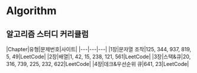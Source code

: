 # Algorithm

## 알고리즘 스터디 커리큘럼

|Chapter|유형|문제번호|사이트|
|---|---|---|
|1장|문자열 조작|125, 344, 937, 819, 5, 49|LeetCode|
|2장|배열|1, 42, 15, 238, 121, 561|LeetCode|
|3장|스택&큐|20, 316, 739, 225, 232, 622|LeetCode|
|4장|데크&우선순위 큐|641, 23|LeetCode|
